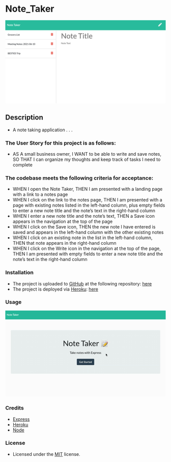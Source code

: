 # Note_Taker
![alt text](assets/images/screenshot.png)

## Description
- A note taking application . . .

### The User Story for this project is as follows:
- AS A small business owner, I WANT to be able to write and save notes, SO THAT I can organize my thoughts and keep track of tasks I need to complete

### The codebase meets the following criteria for acceptance:
- WHEN I open the Note Taker, THEN I am presented with a landing page with a link to a notes page
- WHEN I click on the link to the notes page, THEN I am presented with a page with existing notes listed in the left-hand column, plus empty fields to enter a new note title and the note’s text in the right-hand column
- WHEN I enter a new note title and the note’s text, THEN a Save icon appears in the navigation at the top of the page
- WHEN I click on the Save icon, THEN the new note I have entered is saved and appears in the left-hand column with the other existing notes
- WHEN I click on an existing note in the list in the left-hand column, THEN that note appears in the right-hand column
- WHEN I click on the Write icon in the navigation at the top of the page, THEN I am presented with empty fields to enter a new note title and the note’s text in the right-hand column

### Installation
- The project is uploaded to [GitHub](https://github.com/) at the following repository: [here](https://github.com/sourslaw/Note_Taker)
- The project is deployed via [Heroku](https://www.heroku.com/): [here](https://floating-scrubland-33204.herokuapp.com/)

### Usage
![alt text](assets/images/screenshot_usage.gif)

### Credits
- [Express](https://expressjs.com/)
- [Heroku](https://www.heroku.com/)
- [Node](https://nodejs.org/en/)

### License
- Licensed under the [MIT](https://opensource.org/licenses/mit-license.php) license.